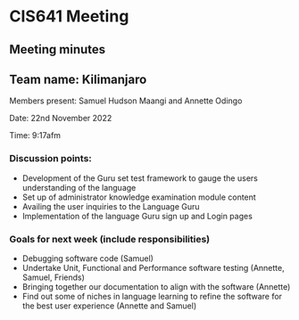 # CIS641 Meeting 
## Meeting minutes
## Team name: Kilimanjaro

Members present: Samuel Hudson Maangi and Annette Odingo

Date: 22nd November 2022

Time: 9:17afm

### Discussion points:

- Development of the Guru set test framework to gauge the users understanding of the language
- Set up of administrator knowledge examination module content
- Availing the user inquiries to the Language Guru
- Implementation of the language Guru sign up and Login pages

### Goals for next week (include responsibilities)

- Debugging software code (Samuel)
- Undertake Unit, Functional and Performance software testing (Annette, Samuel, Friends)
- Bringing together our documentation to align with the software (Annette)
- Find out some of niches in language learning to refine the software for the best user experience  (Annette and Samuel)
